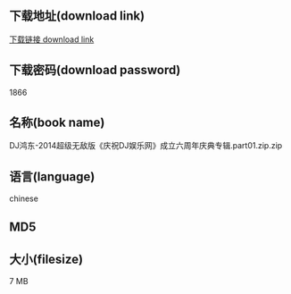 ## 下载地址(download link)
[下载链接 download link](https://voluble-croquembouche-d321dc.netlify.app/?s=DJ%E9%B8%BF%E4%B8%9C-2014%E8%B6%85%E7%BA%A7%E6%97%A0%E6%95%8C%E7%89%88%E3%80%8A%E5%BA%86%E7%A5%9DDJ%E5%A8%B1%E4%B9%90%E7%BD%91%E3%80%8B%E6%88%90%E7%AB%8B%E5%85%AD%E5%91%A8%E5%B9%B4%E5%BA%86%E5%85%B8%E4%B8%93%E8%BE%91.part01.zip)

## 下载密码(download password)
1866

## 名称(book name)
DJ鸿东-2014超级无敌版《庆祝DJ娱乐网》成立六周年庆典专辑.part01.zip.zip

## 语言(language)
chinese

## MD5


## 大小(filesize)
7 MB
